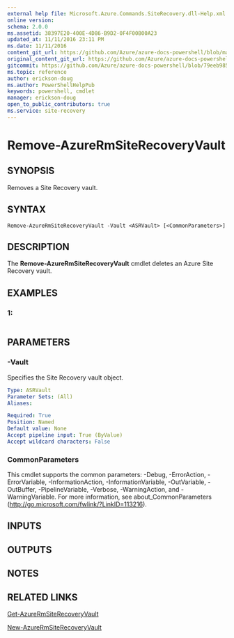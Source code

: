 ```yaml
---
external help file: Microsoft.Azure.Commands.SiteRecovery.dll-Help.xml
online version:
schema: 2.0.0
ms.assetid: 38397E20-400E-4D86-B9D2-0F4F00B00A23
updated_at: 11/11/2016 23:11 PM
ms.date: 11/11/2016
content_git_url: https://github.com/Azure/azure-docs-powershell/blob/master/azureps-cmdlets-docs/ResourceManager/AzureRM.SiteRecovery/v2.1.0/Remove-AzureRmSiteRecoveryVault.md
original_content_git_url: https://github.com/Azure/azure-docs-powershell/blob/master/azureps-cmdlets-docs/ResourceManager/AzureRM.SiteRecovery/v2.1.0/Remove-AzureRmSiteRecoveryVault.md
gitcommit: https://github.com/Azure/azure-docs-powershell/blob/79eeb985ea480979357fb4695832a0c3d29a48bf
ms.topic: reference
author: erickson-doug
ms.author: PowerShellHelpPub
keywords: powershell, cmdlet
manager: erickson-doug
open_to_public_contributors: true
ms.service: site-recovery
---
```


# Remove-AzureRmSiteRecoveryVault

## SYNOPSIS
Removes a Site Recovery vault.

## SYNTAX

```
Remove-AzureRmSiteRecoveryVault -Vault <ASRVault> [<CommonParameters>]
```

## DESCRIPTION
The **Remove-AzureRmSiteRecoveryVault** cmdlet deletes an Azure Site Recovery vault.

## EXAMPLES

### 1:
```

```

## PARAMETERS

### -Vault
Specifies the Site Recovery vault object.

```yaml
Type: ASRVault
Parameter Sets: (All)
Aliases: 

Required: True
Position: Named
Default value: None
Accept pipeline input: True (ByValue)
Accept wildcard characters: False
```

### CommonParameters
This cmdlet supports the common parameters: -Debug, -ErrorAction, -ErrorVariable, -InformationAction, -InformationVariable, -OutVariable, -OutBuffer, -PipelineVariable, -Verbose, -WarningAction, and -WarningVariable. For more information, see about_CommonParameters (http://go.microsoft.com/fwlink/?LinkID=113216).

## INPUTS

## OUTPUTS

## NOTES

## RELATED LINKS

[Get-AzureRmSiteRecoveryVault](./Get-AzureRmSiteRecoveryVault.md)

[New-AzureRmSiteRecoveryVault](./New-AzureRmSiteRecoveryVault.md)


